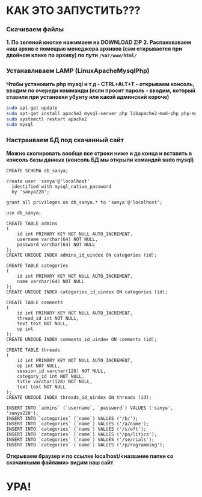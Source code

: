 # КАК ЭТО ЗАПУСТИТЬ???

### Скачиваем файлы
**1. По зеленой кнопке нажимаем на DOWNLOAD ZIP**
**2. Распаковаваем наш архив с помощью менеджера архивов (сам открывается при двойном клике по архиву) по пути `/var/www/html/`**

### Устанавливаем LAMP (LinuxApacheMysqlPhp)
**Чтобы установить php mysql и т д - CTRL+ALT+T - открываем консоль, вводим по очереди комманды (если просит пароль - вводим, который ставили при установки убунту или какой админский короче)**
```bash
sudo apt-get update
sudo apt-get install apache2 mysql-server php libapache2-mod-php php-mysql php-xml php-gd php-imap php-mysql
sudo systemctl restart apache2
sudo mysql
```

### Настраиваем БД под скачанный сайт
**Можно скопировать вообще все строки ниже и до конца и вставить в консоль базы данных (консоль БД мы открыли командой sudo mysql)**
```mysql
CREATE SCHEMA db_sanya;

create user 'sanya'@'localhost'
  identified with mysql_native_password
  by 'sanya228';

grant all privileges on db_sanya.* to 'sanya'@'localhost';

use db_sanya;

CREATE TABLE admins
(
    id int PRIMARY KEY NOT NULL AUTO_INCREMENT,
    username varchar(64) NOT NULL,
    password varchar(64) NOT NULL
);
CREATE UNIQUE INDEX admins_id_uindex ON categories (id);

CREATE TABLE categories
(
    id int PRIMARY KEY NOT NULL AUTO_INCREMENT,
    name varchar(64) NOT NULL
);
CREATE UNIQUE INDEX categories_id_uindex ON categories (id);

CREATE TABLE comments
(
    id int PRIMARY KEY NOT NULL AUTO_INCREMENT,
    thread_id int NOT NULL,
    text text NOT NULL,
    op int
);
CREATE UNIQUE INDEX comments_id_uindex ON comments (id);

CREATE TABLE threads
(
    id int PRIMARY KEY NOT NULL AUTO_INCREMENT,
    op int NOT NULL,
    session_id varchar(128) NOT NULL,
    category_id int NOT NULL,
    title varchar(128) NOT NULL,
    text text NOT NULL
);
CREATE UNIQUE INDEX threads_id_uindex ON threads (id);

INSERT INTO `admins` (`username`, `password`) VALUES ('sanya', 'sanya228');
INSERT INTO `categories` (`name`) VALUES ('/b/');
INSERT INTO `categories` (`name`) VALUES ('/a/nime');
INSERT INTO `categories` (`name`) VALUES ('/s/oft');
INSERT INTO `categories` (`name`) VALUES ('/po/litics');
INSERT INTO `categories` (`name`) VALUES ('/se/rials');
INSERT INTO `categories` (`name`) VALUES ('/p/rogramming');
```
**Открываем браузер и по ссылке localhost/<название папки со скачанными файлами> видим наш сайт**

# УРА!
